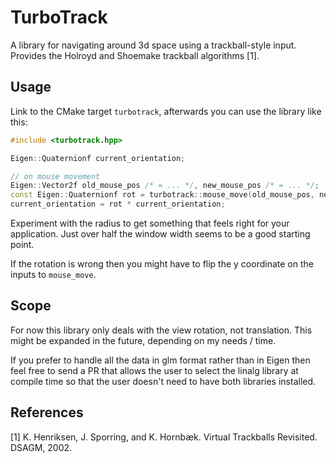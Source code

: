 # TurboTrack

A library for navigating around 3d space using a trackball-style input. Provides the Holroyd and Shoemake trackball algorithms [1].

## Usage

Link to the CMake target `turbotrack`, afterwards you can use the library like this:

```c++
#include <turbotrack.hpp>

Eigen::Quaternionf current_orientation;

// on mouse movement
Eigen::Vector2f old_mouse_pos /* = ... */, new_mouse_pos /* = ... */;
const Eigen::Quaternionf rot = turbotrack::mouse_move(old_mouse_pos, new_mouse_pos, window_width / 2);
current_orientation = rot * current_orientation;
```

Experiment with the radius to get something that feels right for your application. Just over half the window width seems to be a good starting point.

If the rotation is wrong then you might have to flip the y coordinate on the inputs to `mouse_move`.

## Scope

For now this library only deals with the view rotation, not translation. This might be expanded in the future, depending on my needs / time.

If you prefer to handle all the data in glm format rather than in Eigen then feel free to send a PR that allows the user to select the linalg library at compile time so that the user doesn't need to have both libraries installed.

## References

[1] K. Henriksen, J. Sporring, and K. Hornbæk. Virtual Trackballs Revisited. DSAGM, 2002.
